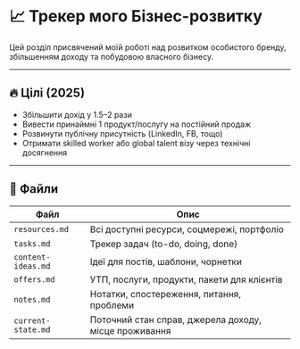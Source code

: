 # 📈 Трекер мого Бізнес-розвитку

Цей розділ присвячений моїй роботі над розвитком особистого бренду, збільшенням доходу та побудовою власного бізнесу.

---

## 🔥 Цілі (2025)
- Збільшити дохід у 1.5–2 рази
- Вивести принаймні 1 продукт/послугу на постійний продаж
- Розвинути публічну присутність (LinkedIn, FB, тощо)
- Отримати skilled worker або global talent візу через технічні досягнення

---

## 📂 Файли

| Файл              | Опис                                              |
|-------------------|---------------------------------------------------|
| `resources.md`    | Всі доступні ресурси, соцмережі, портфоліо        |
| `tasks.md`        | Трекер задач (to-do, doing, done)                 |
| `content-ideas.md`| Ідеї для постів, шаблони, чорнетки                |
| `offers.md`       | УТП, послуги, продукти, пакети для клієнтів       |
| `notes.md`        | Нотатки, спостереження, питання, проблеми         |
| `current-state.md`| Поточний стан справ, джерела доходу, місце проживання |

